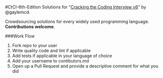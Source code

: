 #CtCI-6th-Edition
Solutions for "[Cracking the Coding Interview v6](http://www.amazon.com/Cracking-Coding-Interview-6th-Edition/dp/0984782850)" by @gaylemcd.

Crowdsourcing solutions for every widely used programming language. **Contributions welcome**.

###Work Flow

1. Fork repo to your user
2. Write quality code and lint if applicable
3. Add tests if applicable in your language of choice
4. Add your username to contibutors.md
5. Open up a Pull Request and provide a descriptive comment for what you did
